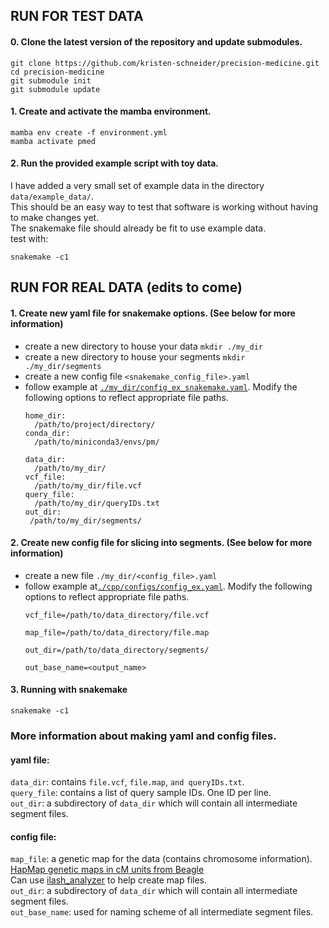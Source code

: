 ## RUN FOR TEST DATA
#### 0. Clone the latest version of the repository and update submodules.
```
git clone https://github.com/kristen-schneider/precision-medicine.git
cd precision-medicine
git submodule init
git submodule update
```
#### 1. Create and activate the mamba environment.
```
mamba env create -f environment.yml
mamba activate pmed
```
#### 2. Run the provided example script with toy data.
I have added a very small set of example data in the directory `data/example_data/`.<br>
This should be an easy way to test that software is working without having to make changes yet.<br>
The snakemake file should already be fit to use example data.<br>
test with:<br>
```
snakemake -c1
```

## RUN FOR REAL DATA (edits to come)
#### 1. Create new yaml file for snakemake options. (See below for more information)
- create a new directory to house your data `mkdir ./my_dir`
- create a new directory to house your segments `mkdir ./my_dir/segments`
- create a new config file `<snakemake_config_file>.yaml`
- follow example at [`./my_dir/config_ex_snakemake.yaml`](https://github.com/kristen-schneider/precision-medicine/blob/main/data/example_data/config_ex_snakemake.yaml). Modify the following options to reflect appropriate file paths.
  ```
  home_dir:
    /path/to/project/directory/
  conda_dir:
    /path/to/miniconda3/envs/pm/

  data_dir:
    /path/to/my_dir/
  vcf_file:
    /path/to/my_dir/file.vcf
  query_file:
    /path/to/my_dir/queryIDs.txt
  out_dir:
   /path/to/my_dir/segments/
  ```
#### 2. Create new config file for slicing into segments. (See below for more information)
- create a new file `./my_dir/<config_file>.yaml`
- follow example at[`./cpp/configs/config_ex.yaml`](https://github.com/kristen-schneider/precision-medicine/blob/main/data/example_data/config_ex.yaml). Modify the following options to reflect appropriate file paths.
  ```
  vcf_file=/path/to/data_directory/file.vcf

  map_file=/path/to/data_directory/file.map

  out_dir=/path/to/data_directory/segments/

  out_base_name=<output_name>
  ```
#### 3. Running with snakemake
`snakemake -c1`

### More information about making yaml and config files.
#### yaml file:
`data_dir`: contains `file.vcf`, `file.map`, `and queryIDs.txt`.<br>
`query_file`: contains a list of query sample IDs. One ID per line.<br>
`out_dir`: a subdirectory of `data_dir` which will contain all intermediate segment files.<br>
#### config file:
`map_file`: a genetic map for the data (contains chromosome information). [HapMap genetic maps in cM units from Beagle](https://bochet.gcc.biostat.washington.edu/beagle/genetic_maps/plink.GRCh38.map.zip)<br> Can use [ilash_analyzer](https://github.com/roohy/ilash_analyzer/blob/master/interpolate_maps.py) to help create map files.<br>
`out_dir`: a subdirectory of `data_dir` which will contain all intermediate segment files.<br>
`out_base_name`: used for naming scheme of all intermediate segment files.

